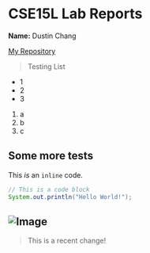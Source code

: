 # CSE15L Lab Reports
**Name:** Dustin Chang

[My Repository](https://github.com/dfchang149/cse15l-lab-reports)

> Testing List
* 1
* 2
* 3


1) a
2) b
3) c

## Some more tests

This *is* an `inline` code.

```Java
// This is a code block
System.out.println("Hello World!");
```

![Image](https://image.chitra.live/api/v1/wps/cfbae39/c170971a-89d8-4075-9007-72c0bb5f5013/4/java-580x358.png)
---

>This is a recent change!
